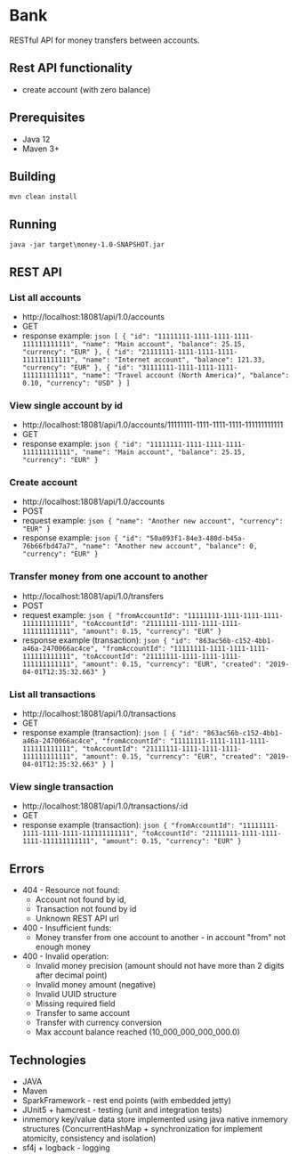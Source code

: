# Bank

RESTful API for money transfers between accounts.

## Rest API functionality
- create account (with zero balance)

## Prerequisites
- Java 12
- Maven 3+

## Building
    mvn clean install

## Running
    java -jar target\money-1.0-SNAPSHOT.jar
    
## REST API
### List all accounts
- http://localhost:18081/api/1.0/accounts
- GET
- response example:
        ```json
            [
              {
                "id": "11111111-1111-1111-1111-111111111111",
                "name": "Main account",
                "balance": 25.15,
                "currency": "EUR"
              },
              {
                "id": "21111111-1111-1111-1111-111111111111",
                "name": "Internet account",
                "balance": 121.33,
                "currency": "EUR"
              },
              {
                "id": "31111111-1111-1111-1111-111111111111",
                "name": "Travel account (North America)",
                "balance": 0.10,
                "currency": "USD"
              }
            ]
        ```        
### View single account by id
- http://localhost:18081/api/1.0/accounts/11111111-1111-1111-1111-111111111111
- GET
- response example:
        ```json
            {
              "id": "11111111-1111-1111-1111-111111111111",
              "name": "Main account",
              "balance": 25.15,
              "currency": "EUR"
            }
        ```
### Create account
- http://localhost:18081/api/1.0/accounts
- POST
- request example:
        ```json
              {
                "name": "Another new account",
                "currency": "EUR"
              }
        ```
- response example:
        ```json
            {
                "id": "50a093f1-84e3-480d-b45a-76b66fbd47a7",
                "name": "Another new account",
                "balance": 0,
                "currency": "EUR"
            }
        ```        
### Transfer money from one account to another
- http://localhost:18081/api/1.0/transfers
- POST
- request example:
        ```json
              {
                "fromAccountId": "11111111-1111-1111-1111-111111111111",
                "toAccountId": "21111111-1111-1111-1111-111111111111",
                "amount": 0.15,
                "currency": "EUR"
              }
        ```
- response example (transaction):
        ```json
            {
                "id": "863ac56b-c152-4bb1-a46a-2470066ac4ce",
                "fromAccountId": "11111111-1111-1111-1111-111111111111",
                "toAccountId": "21111111-1111-1111-1111-111111111111",
                "amount": 0.15,
                "currency": "EUR",
                "created": "2019-04-01T12:35:32.663"
            }
        ``` 
### List all transactions
- http://localhost:18081/api/1.0/transactions
- GET
- response example (transaction):
        ```json
            [
                {
                    "id": "863ac56b-c152-4bb1-a46a-2470066ac4ce",
                    "fromAccountId": "11111111-1111-1111-1111-111111111111",
                    "toAccountId": "21111111-1111-1111-1111-111111111111",
                    "amount": 0.15,
                    "currency": "EUR",
                    "created": "2019-04-01T12:35:32.663"
                }
            ]
        ``` 
### View single transaction
- http://localhost:18081/api/1.0/transactions/:id
- GET
- response example (transaction):
        ```json
              {
                "fromAccountId": "11111111-1111-1111-1111-111111111111",
                "toAccountId": "21111111-1111-1111-1111-111111111111",
                "amount": 0.15,
                "currency": "EUR"
              }
        ``` 
## Errors
- 404 - Resource not found:
    - Account not found by id, 
    - Transaction not found by id
    - Unknown REST API url
- 400 - Insufficient funds:
    - Money transfer from one account to another - in account "from" not enough money
- 400 - Invalid operation:
    - Invalid money precision (amount should not have more than 2 digits after decimal point)
    - Invalid money amount (negative)
    - Invalid UUID structure
    - Missing required field
    - Transfer to same account
    - Transfer with currency conversion
    - Max account balance reached (10_000_000_000_000.0)  

## Technologies
- JAVA
- Maven
- SparkFramework - rest end points (with embedded jetty)
- JUnit5 + hamcrest - testing (unit and integration tests)
- inmemory key/value data store implemented using java native inmemory structures 
    (ConcurrentHashMap + synchronization for implement atomicity, consistency and isolation)
- sf4j + logback - logging

